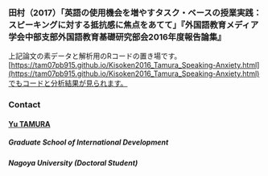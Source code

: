 
### 田村（2017）「英語の使用機会を増やすタスク・ベースの授業実践：スピーキングに対する抵抗感に焦点をあてて」『外国語教育メディア学会中部支部外国語教育基礎研究部会2016年度報告論集』

上記論文の素データと解析用のRコードの置き場です。
[https://tam07pb915.github.io/Kisoken2016_Tamura_Speaking-Anxiety.html](https://tam07pb915.github.io/Kisoken2016_Tamura_Speaking-Anxiety.html)でもコードと分析結果が見られます。

### Contact
#### [Yu TAMURA](https://tamurayu.wordpress.com/ "website")
##### Graduate School of International Development
##### Nagoya University (Doctoral Student)